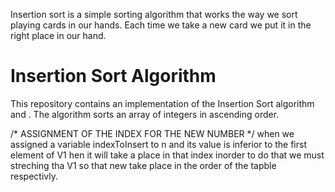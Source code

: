 Insertion sort is a simple sorting algorithm that works the way we sort playing cards in our hands. Each time we take a new card we put it in the right place in our hand. 




# Insertion Sort Algorithm

This repository contains an implementation of the Insertion Sort algorithm and . The algorithm sorts an array of integers in ascending order.

   /* ASSIGNMENT OF THE INDEX FOR THE NEW NUMBER */
when we assigned a variable indexToInsert to n and its value is inferior to the first element of V1 hen it will take a place in that index inorder to do that we must streching tha V1 so that new take place in the order of the tapble respectivly.